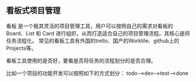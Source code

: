 ## 看板式项目管理
看板 是一个极其灵活的项目管理工具，用户可以按照自己的需求对看板的Board、List 和 Card 进行组织，从而打造适合自己的项目管理流程。其核心是将任务流程化。
常见的看板工具有外国的trello、国产的Worktile、github上的Projects等。


看板工具使用的是否好，要看是否将任务的流程划分的是否合理。


比如一个项目的功能开发可以按照如下的方式划分：
todo-->dev-->test-->done

